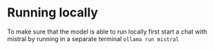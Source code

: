 # Running locally

To make sure that the model is able to run locally first start a chat with mistral by running in a separate terminal
`ollama run mistral`
